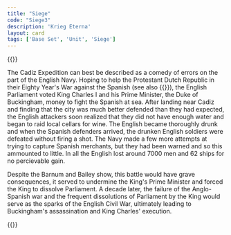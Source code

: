```yaml
---
title: "Siege"
code: "Siege3"
description: 'Krieg Eterna'
layout: card
tags: ['Base Set', 'Unit', 'Siege']
---
```

{{<card-detail-page title="Siege3" artwork="Defence of Cadiz against the English by Francisco de Zurbarán (1635)" >}}
<p>
The Cadiz Expedition can best be described as a comedy of errors on the part of the English Navy. Hoping to help the Protestant Dutch Republic in their Eighty Year's War against the Spanish (see also  {{<cardlink name="Privateer" code="privateer">}}), the English Parliament voted King Charles I and his Prime Minister, the Duke of Buckingham, money to fight the Spanish at sea. After landing near Cadiz and finding that the city was much better defended than they had expected, the English attackers soon realized that they did not have enough water and began to raid local cellars for wine. The English became thoroughly drunk and when the Spanish defenders arrived, the drunken English soldiers were defeated without firing a shot. The Navy made a few more attempts at trying to capture Spanish merchants, but they had been warned and so this ammounted to little. In all the English lost around 7000 men and 62 ships for no percievable gain.
</p> 
<p>
Despite the Barnum and Bailey show, this battle would have grave consequences, it served to undermine the King's Prime Minister and forced the King to dissolve Parliament. A decade later, the failure of the Anglo-Spanish war and the frequent dissolutions of Parliament by the King would serve as the sparks of the English Civil War, ultimately leading to Buckingham's assassination and King Charles' execution.
</p> 
{{</card-detail-page>}}